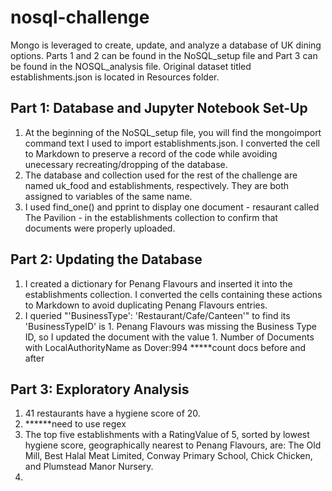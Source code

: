 # nosql-challenge
Mongo is leveraged to create, update, and analyze a database of UK dining options. Parts 1 and 2 can be found in the NoSQL_setup file and Part 3 can be found in the NOSQL_analysis file. Original dataset titled establishments.json is located in Resources folder.

## Part 1: Database and Jupyter Notebook Set-Up
1. At the beginning of the NoSQL_setup file, you will find the mongoimport command text I used to import establishments.json. I converted the cell to Markdown to preserve a record of the code while avoiding unecessary recreating/dropping of the database. 
2. The database and collection used for the rest of the challenge are named uk_food and establishments, respectively. They are both assigned to variables of the same name.
3.  I used find_one() and pprint to display one document - resaurant called The Pavilion - in the establishments collection to confirm that documents were properly uploaded. 

## Part 2: Updating the Database
1. I created a dictionary for Penang Flavours and inserted it into the establishments collection. I converted the cells containing these actions to Markdown to avoid duplicating Penang Flavours entries. 
2. I queried "'BusinessType': 'Restaurant/Cafe/Canteen'" to find its 'BusinessTypeID' is 1. Penang Flavours was missing the Business Type ID, so I updated the document with the value 1.
Number of Documents with LocalAuthorityName as Dover:994 *****count docs before and after

## Part 3: Exploratory Analysis
1. 41 restaurants have a hygiene score of 20.
2. ******need to use regex
3. The top five establishments with a RatingValue of 5, sorted by lowest hygiene score, geographically nearest to Penang Flavours, are: The Old Mill, Best Halal Meat Limited, Conway Primary School, Chick Chicken, and Plumstead Manor Nursery.
4. 
